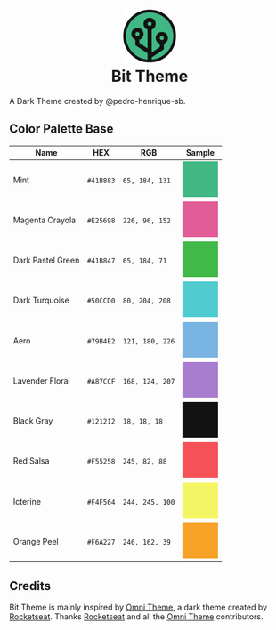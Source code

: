 <h1 align='center'>
  <img src='./assets/logo.svg' alt='Bit Theme Logo' width='96' />
  <br />
  Bit Theme
</h1>

A Dark Theme created by @pedro-henrique-sb.

## Color Palette Base

| Name                | HEX       | RGB             | Sample |
| ------------------- | --------- | --------------- | ------ |
| Mint                | `#41B883` | `65, 184, 131`  | ![mint-color-sample](./assets/colors-samples/mint.svg)
| Magenta Crayola     | `#E25698` | `226, 96, 152`  | ![mystic-maroon-color-sample](./assets/colors-samples/mystic-maroon.svg)
| Dark Pastel Green   | `#41B847` | `65, 184, 71`   | ![dark-pastel-green-color-sample](./assets/colors-samples/dark-pastel-green.svg)
| Dark Turquoise      | `#50CCD0` | `80, 204, 208`  | ![verdigris-color-sample](./assets/colors-samples/verdigris.svg)
| Aero                | `#79B4E2` | `121, 180, 226` | ![bright-navy-blue-color-sample](./assets/colors-samples/bright-navy-blue.svg)
| Lavender Floral     | `#A87CCF` | `168, 124, 207` | ![dark-orchid-color-sample](./assets/colors-samples/dark-orchid.svg)
| Black Gray          | `#121212` | `18, 18, 18`    | ![black-gray-color-sample](./assets/colors-samples/black-gray.svg)
| Red Salsa           | `#F55258` | `245, 82, 88`   | ![rose-madder-color-sample](./assets/colors-samples/rose-madder.svg)
| Icterine            | `#F4F564` | `244, 245, 100` | ![maximum-yellow-color-sample](./assets/colors-samples/maximum-yellow.svg)
| Orange Peel         | `#F6A227` | `246, 162, 39`  | ![tangerine-color-sample](./assets/colors-samples/tangerine.svg)

## Credits

Bit Theme is mainly inspired by [Omni Theme](https://github.com/getomni), a dark theme created by [Rocketseat](https://github.com/rocketseat). Thanks [Rocketseat](https://github.com/rocketseat) and all the [Omni Theme](https://github.com/getomni) contributors.
